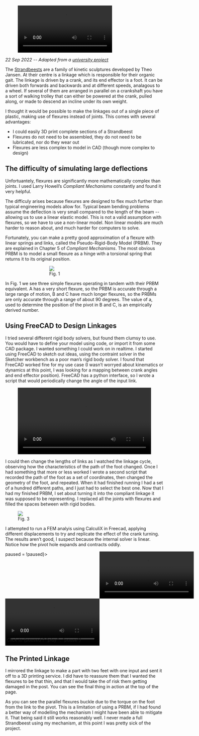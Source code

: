 <title>Making a Flexible Strandbeest"</title>

<script>

  import VideoPlayer from '$lib/VideoPlayer.svelte'
  let paused = true

</script>


<figure>
  <video loop controls>
    <source src="/strandbeest/final.webm">
    <source src="/strandbeest/final.mp4">
  </video>
</figure>


_22 Sep 2022 -- Adapted from a <a data-sveltekit-reload href="/strandbeest/poster.pdf">university project</a>_

The <a href="https://www.strandbeest.com/">Strandbeests</a> are a family of kinetic sculptures developed by Theo Jansen. At their centre is a linkage which is responsible for their organic gait. The linkage is driven by a crank, and its end effector is a foot. It can be driven both forwards and backwards and at different speeds, analagous to a wheel. If several of them are arranged in parallel on a crankshaft you have a sort of walking trolley that can either be powered at the crank, pulled along, or made to descend an incline under its own weight.

I thought it would be possible to make the linkages out of a single piece of plastic, making use of flexures instead of joints. This comes with several advantages:

 - I could easily 3D print complete sections of a Strandbeest
 - Flexures do not need to be assembled, they do not need to be lubricated, nor do they wear out
 - Flexures are less complex to model in CAD (though more complex to design)

## The difficulty of simulating large deflections
Unfortuantely, flexures are significantly more mathematically complex than joints. I used Larry Howell’s <em>Compliant Mechanisms</em> constantly and found it very helpful.

The difficuly arises because flexures are designed to flex much further than typical engineering models allow for. Typical beam bending problems assume the deflection is very small compared to the length of the beam -- allowing us to use a linear elastic model. This is not a valid assumption with flexures, so we have to use a non-linear model. Non linear models are much harder to reason about, and much harder for computers to solve.

Fortunately, you can make a pretty good approximation of a flexure with linear springs and links, called the Pseudo-Rigid-Body Model (PRBM). They are explained in Chapter 5 of <em>Compliant Mechanisms</em>. The most obvious PRBM is to model a small flexure as a hinge with a torsional spring that returns it to its original position.

<figure style="padding:0px 100px ">
  <img  src="/strandbeest/prbm-examples.webp" />
  <figcaption>Fig. 1</figcaption>
</figure>

In Fig. 1 we see three simple flexures operating in tandem with their PRBM equivalent. A has a very short flexure, so the PRBM is accurate through a large range of motion, B and C have much longer flexures, so the PRBMs are only accurate through a range of about 90 degrees. The value of a, used to determine the position of the pivot in B and C, is an empirically derived number.

## Using FreeCAD to Design Linkages
I tried several different rigid body solvers, but found them clumsy to use. You would have to define your model using code, or import it from some CAD package. I wanted something I could work on in realtime. I started using FreeCAD to sketch out ideas, using the contraint solver in the Sketcher workbench as a poor man’s rigid body solver. I found that FreeCAD worked fine for my use case (I wasn’t worryed about kinematics or dynamics at this point, I was looking for a mapping between crank angles and end effector position). FreeCAD has a python interface, so I wrote a script that would periodically change the angle of the input link.

<figure>
  <video controls style="object-fit:contain; object-position: bottom center ;width:100%">
  <source src="/strandbeest/screencast.webm">
  <video>

  <figcaption>Fig. 2</figcaption>
</figure>

I could then change the lengths of links as I watched the linkage cycle, observing how the characteristics of the path of the foot changed. Once I had something that more or less worked I wrote a second script that recorded the path of the foot as a set of coordinates, then changed the geometry of the foot, and repeated. When it had finished running I had a set of a hundred different paths, and I just had to select the best one. Now that I had my finished PRBM, I set about turning it into the compliant linkage it was supposed to be representing. I replaced all the joints with flexures and filled the spaces between with rigid bodies.

<figure>
  <img src="/strandbeest/my-prbm.webp"/>
  <figcaption>Fig. 3</figcaption>
</figure>


I attempted to run a FEM analyis using CalculiX in Freecad, applying different displacements to try and replicate the effect of the crank turning. The results aren’t good, I suspect because the internal solver is linear. Notice how the pivot hole expands and contracts oddly.

<div style="position:relative; display:grid; grid-template-columns: 1fr 1fr" on:click={() => paused = !paused}>
  <video loop bind:paused>
    <source src="/strandbeest/prbm.webm">
    <source src="/strandbeest/prbm.mp4">
  </video>
  <video loop bind:paused>
    <source src="/strandbeest/fem.webm">
    <source src="/strandbeest/fem.mp4">
  </video>

  <em style="position:absolute; bottom: 10px; left: 5px" >Click to {paused ? "play" : "pause"}</em>
</div>



## The Printed Linkage
I mirrored the linkage to make a part with two feet with one input and sent it off to a 3D printing service. I did have to reassure them that I wanted the flexures to be that thin, and that I would take the of risk them getting damaged in the post. You can see the final thing in action at the top of the page.

As you can see the parallel flexures buckle due to the torque on the foot from the link to the pivot. This is a limitation of using a PRBM, if I had found a better way of modelling the mechanism I might have been able to mitigate it. That being said it still works reasonably well. I never made a full Strandbeest using my mechanism, at this point I was pretty sick of the project.

